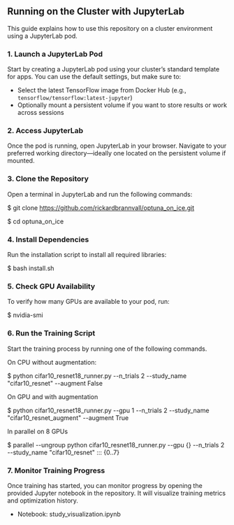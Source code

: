 ## Running on the Cluster with JupyterLab

This guide explains how to use this repository on a cluster environment using a JupyterLab pod.

### 1. Launch a JupyterLab Pod

Start by creating a JupyterLab pod using your cluster’s standard template for apps. You can use the default settings, but make sure to:

- Select the latest TensorFlow image from Docker Hub (e.g., `tensorflow/tensorflow:latest-jupyter`)
- Optionally mount a persistent volume if you want to store results or work across sessions

### 2. Access JupyterLab

Once the pod is running, open JupyterLab in your browser. Navigate to your preferred working directory—ideally one located on the persistent volume if mounted.

### 3. Clone the Repository

Open a terminal in JupyterLab and run the following commands:

$ git clone https://github.com/rickardbrannvall/optuna_on_ice.git

$ cd optuna_on_ice

### 4. Install Dependencies

Run the installation script to install all required libraries:

$ bash install.sh

### 5. Check GPU Availability
To verify how many GPUs are available to your pod, run:

$ nvidia-smi

### 6. Run the Training Script
Start the training process by running one of the following commands.

On CPU without augmentation: 

$ python cifar10_resnet18_runner.py --n_trials 2 --study_name "cifar10_resnet" --augment False

On GPU and with augmentation

$ python cifar10_resnet18_runner.py --gpu 1 --n_trials 2 --study_name "cifar10_resnet_augment" --augment True

In parallel on 8 GPUs

$ parallel --ungroup python cifar10_resnet18_runner.py --gpu {} --n_trials 2 --study_name "cifar10_resnet" ::: {0..7}

### 7. Monitor Training Progress
Once training has started, you can monitor progress by opening the provided Jupyter notebook in the repository. It will visualize training metrics and optimization history.

- Notebook: study_visualization.ipynb
